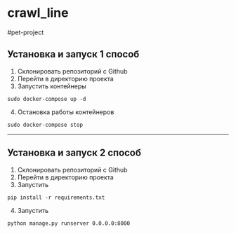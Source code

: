 # crawl_line
#pet-project
## Установка и запуск 1 способ

1. Склонировать репозиторий с Github
2. Перейти в директорию проекта
3. Запустить контейнеры
```
sudo docker-compose up -d
```
4. Остановка работы контейнеров
```
sudo docker-compose stop
```
***
## Установка и запуск 2 способ
1. Склонировать репозиторий с Github
2. Перейти в директорию проекта
3. Запустить
```
pip install -r requirements.txt
```
4. Запустить
```
python manage.py runserver 0.0.0.0:8000
```